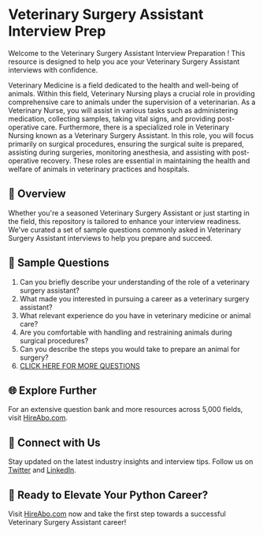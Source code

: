 # Veterinary Surgery Assistant Interview Prep

Welcome to the Veterinary Surgery Assistant Interview Preparation ! This resource is designed to help you ace your Veterinary Surgery Assistant interviews with confidence.

Veterinary Medicine is a field dedicated to the health and well-being of animals. Within this field, Veterinary Nursing plays a crucial role in providing comprehensive care to animals under the supervision of a veterinarian. As a Veterinary Nurse, you will assist in various tasks such as administering medication, collecting samples, taking vital signs, and providing post-operative care. Furthermore, there is a specialized role in Veterinary Nursing known as a Veterinary Surgery Assistant. In this role, you will focus primarily on surgical procedures, ensuring the surgical suite is prepared, assisting during surgeries, monitoring anesthesia, and assisting with post-operative recovery. These roles are essential in maintaining the health and welfare of animals in veterinary practices and hospitals.

## 🚀 Overview

Whether you're a seasoned Veterinary Surgery Assistant or just starting in the field, this repository is tailored to enhance your interview readiness. We've curated a set of sample questions commonly asked in Veterinary Surgery Assistant interviews to help you prepare and succeed.

## 📝 Sample Questions

1. Can you briefly describe your understanding of the role of a veterinary surgery assistant?
2. What made you interested in pursuing a career as a veterinary surgery assistant?
3. What relevant experience do you have in veterinary medicine or animal care?
4. Are you comfortable with handling and restraining animals during surgical procedures?
5. Can you describe the steps you would take to prepare an animal for surgery?
6. [CLICK HERE FOR MORE QUESTIONS](https://hireabo.com/job/24_1_29/Veterinary%20Surgery%20Assistant)

## 🌐 Explore Further

For an extensive question bank and more resources across 5,000 fields, visit [HireAbo.com](https://www.hireabo.com).

## 📱 Connect with Us

Stay updated on the latest industry insights and interview tips. Follow us on [Twitter](https://twitter.com/hireabo) and [LinkedIn](https://www.linkedin.com/in/hire-abo-3609972a8/).

## 🚀 Ready to Elevate Your Python Career?

Visit [HireAbo.com](https://www.hireabo.com) now and take the first step towards a successful Veterinary Surgery Assistant career!